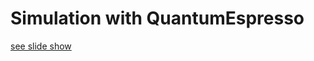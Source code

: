 # Simulation with QuantumEspresso
[see slide show](https://yuichiro-noguchi.github.io/qesp.github.io/)
